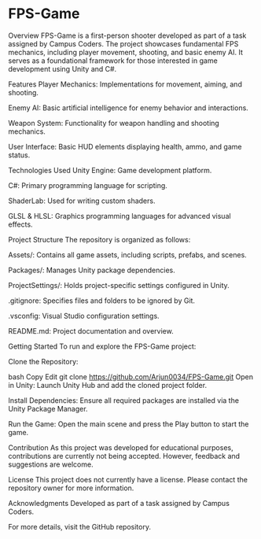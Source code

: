 # FPS-Game
Overview
FPS-Game is a first-person shooter developed as part of a task assigned by Campus Coders. The project showcases fundamental FPS mechanics, including player movement, shooting, and basic enemy AI. It serves as a foundational framework for those interested in game development using Unity and C#.

Features
Player Mechanics: Implementations for movement, aiming, and shooting.

Enemy AI: Basic artificial intelligence for enemy behavior and interactions.

Weapon System: Functionality for weapon handling and shooting mechanics.

User Interface: Basic HUD elements displaying health, ammo, and game status.

Technologies Used
Unity Engine: Game development platform.

C#: Primary programming language for scripting.

ShaderLab: Used for writing custom shaders.

GLSL & HLSL: Graphics programming languages for advanced visual effects.

Project Structure
The repository is organized as follows:

Assets/: Contains all game assets, including scripts, prefabs, and scenes.

Packages/: Manages Unity package dependencies.

ProjectSettings/: Holds project-specific settings configured in Unity.

.gitignore: Specifies files and folders to be ignored by Git.

.vsconfig: Visual Studio configuration settings.

README.md: Project documentation and overview.

Getting Started
To run and explore the FPS-Game project:

Clone the Repository:

bash
Copy
Edit
git clone https://github.com/Arjun0034/FPS-Game.git
Open in Unity:
Launch Unity Hub and add the cloned project folder.

Install Dependencies:
Ensure all required packages are installed via the Unity Package Manager.

Run the Game:
Open the main scene and press the Play button to start the game.

Contribution
As this project was developed for educational purposes, contributions are currently not being accepted. However, feedback and suggestions are welcome.

License
This project does not currently have a license. Please contact the repository owner for more information.

Acknowledgments
Developed as part of a task assigned by Campus Coders.

For more details, visit the GitHub repository.
